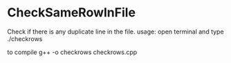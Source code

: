 # CheckSameRowInFile
Check if there is any duplicate line in the file.
usage: 
open terminal and type
./checkrows <filename>

to compile
g++ -o checkrows checkrows.cpp
